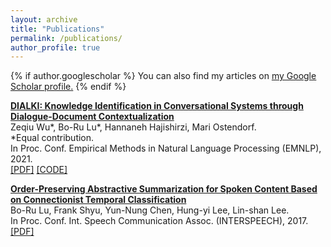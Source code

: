 ```yaml
---
layout: archive
title: "Publications"
permalink: /publications/
author_profile: true
---
```


{% if author.googlescholar %}
  You can also find my articles on <u><a href="{{author.googlescholar}}">my Google Scholar profile</a>.</u>
{% endif %}

<b>[DIALKI: Knowledge Identification in Conversational Systems through Dialogue-Document Contextualization]()</b>
<br> Zeqiu Wu\*, Bo-Ru Lu\*, Hannaneh Hajishirzi, Mari Ostendorf.
<br> \*Equal contribution.
<br> In Proc. Conf. Empirical Methods in Natural Language Processing (EMNLP), 2021.
<br> [[PDF]](https://arxiv.org/pdf/2109.04673.pdf) [[CODE]](https://github.com/ellenmellon/DIALKI)

<b>[Order-Preserving Abstractive Summarization for Spoken Content Based on Connectionist Temporal Classification](https://arxiv.org/abs/1709.05475)</b>
<br> Bo-Ru Lu, Frank Shyu, Yun-Nung Chen, Hung-yi Lee, Lin-shan Lee.
<br> In Proc. Conf. Int. Speech Communication Assoc. (INTERSPEECH), 2017. 
<br> [[PDF]](https://arxiv.org/abs/1709.05475)
